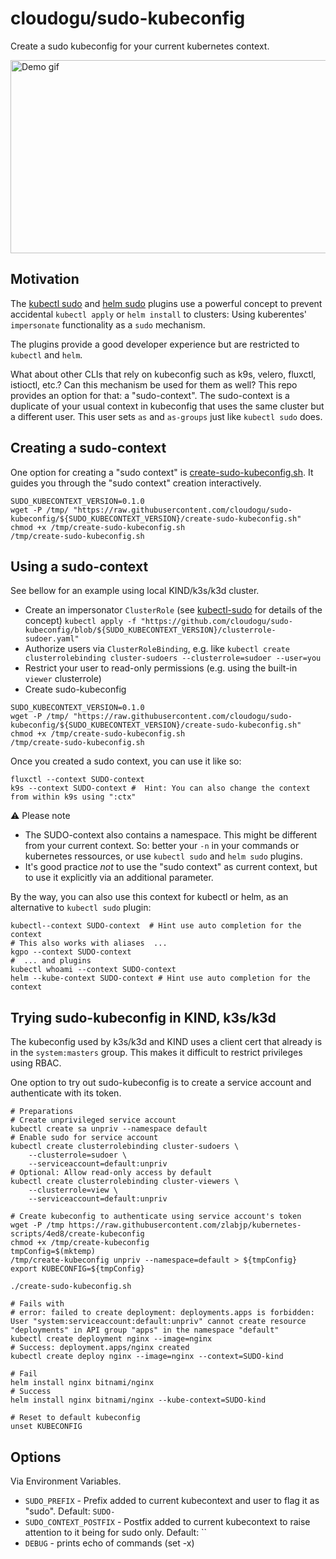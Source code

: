 cloudogu/sudo-kubeconfig 
===

Create a sudo kubeconfig for your current kubernetes context.

<img src="https://github.com/cloudogu/sudo-kubeconfig/wiki/sudo-kubeconfig.gif" alt="Demo gif" width="516" height="309"> 

## Motivation

The [kubectl sudo](https://github.com/postfinance/kubectl-sudo) and [helm sudo](https://github.com/cloudogu/helm-sudo) plugins use a powerful concept to prevent accidental `kubectl apply` or `helm install` to clusters: Using kuberentes' `impersonate` functionality as a `sudo` mechanism.

The plugins provide a good developer experience but are restricted to `kubectl` and `helm`.

What about other CLIs that rely on kubeconfig such as k9s, velero, fluxctl, istioctl, etc.? Can this mechanism be used 
for them as well? 
This repo provides an option for that: a "sudo-context".
The sudo-context is a duplicate of your usual context in kubeconfig that uses the same cluster but a different user.
This user sets `as` and `as-groups` just like `kubectl sudo` does.

## Creating a sudo-context

One option for creating a "sudo context" is [create-sudo-kubeconfig.sh](create-sudo-kubeconfig.sh).
It guides you through the "sudo context" creation interactively.

```shell
SUDO_KUBECONTEXT_VERSION=0.1.0
wget -P /tmp/ "https://raw.githubusercontent.com/cloudogu/sudo-kubeconfig/${SUDO_KUBECONTEXT_VERSION}/create-sudo-kubeconfig.sh"
chmod +x /tmp/create-sudo-kubeconfig.sh
/tmp/create-sudo-kubeconfig.sh
```

## Using a sudo-context

See bellow for an example using local KIND/k3s/k3d cluster.

* Create an impersonator `ClusterRole` (see [kubectl-sudo](https://github.com/postfinance/kubectl-sudo) for details of the concept)
  `kubectl apply -f "https://github.com/cloudogu/sudo-kubeconfig/blob/${SUDO_KUBECONTEXT_VERSION}/clusterrole-sudoer.yaml"`
* Authorize users via `ClusterRoleBinding`, e.g. like 
  `kubectl create clusterrolebinding cluster-sudoers --clusterrole=sudoer --user=you`
* Restrict your user to read-only permissions (e.g. using the built-in `viewer` clusterrole)
* Create sudo-kubeconfig
```shell
SUDO_KUBECONTEXT_VERSION=0.1.0
wget -P /tmp/ "https://raw.githubusercontent.com/cloudogu/sudo-kubeconfig/${SUDO_KUBECONTEXT_VERSION}/create-sudo-kubeconfig.sh"
chmod +x /tmp/create-sudo-kubeconfig.sh
/tmp/create-sudo-kubeconfig.sh
```

Once you created a sudo context, you can use it like so:

```shell
fluxctl --context SUDO-context     
k9s --context SUDO-context #  Hint: You can also change the context from within k9s using ":ctx"
```

⚠️ Please note
* The SUDO-context also contains a namespace. This might be different from your current context. So: better your `-n` in your commands or kubernetes ressources, or use `kubectl sudo` and `helm sudo` plugins.
* It's good practice *not* to use the "sudo context" as current context, but to use it explicitly via an additional parameter.

By the way, you can also use this context for kubectl or helm, as an alternative to `kubectl sudo` plugin:

```shell
kubectl--context SUDO-context  # Hint use auto completion for the context
# This also works with aliases  ...
kgpo --context SUDO-context
#  ... and plugins
kubectl whoami --context SUDO-context
helm --kube-context SUDO-context # Hint use auto completion for the context
```

## Trying sudo-kubeconfig in KIND, k3s/k3d

The kubeconfig used by k3s/k3d and KIND uses a client cert that already is in the `system:masters` group. This makes it 
difficult to restrict privileges using RBAC.

One option to try out sudo-kubeconfig is to create a service account and authenticate with its token.

```shell
# Preparations
# Create unprivileged service account
kubectl create sa unpriv --namespace default
# Enable sudo for service account
kubectl create clusterrolebinding cluster-sudoers \
    --clusterrole=sudoer \
    --serviceaccount=default:unpriv
# Optional: Allow read-only access by default
kubectl create clusterrolebinding cluster-viewers \
    --clusterrole=view \
    --serviceaccount=default:unpriv

# Create kubeconfig to authenticate using service account's token
wget -P /tmp https://raw.githubusercontent.com/zlabjp/kubernetes-scripts/4ed8/create-kubeconfig
chmod +x /tmp/create-kubeconfig
tmpConfig=$(mktemp)
/tmp/create-kubeconfig unpriv --namespace=default > ${tmpConfig}
export KUBECONFIG=${tmpConfig}

./create-sudo-kubeconfig.sh

# Fails with
# error: failed to create deployment: deployments.apps is forbidden: User "system:serviceaccount:default:unpriv" cannot create resource "deployments" in API group "apps" in the namespace "default"
kubectl create deployment nginx --image=nginx
# Success: deployment.apps/nginx created
kubectl create deploy nginx --image=nginx --context=SUDO-kind 

# Fail
helm install nginx bitnami/nginx
# Success
helm install nginx bitnami/nginx --kube-context=SUDO-kind 

# Reset to default kubeconfig
unset KUBECONFIG
```

## Options

Via Environment Variables.

* `SUDO_PREFIX` - Prefix added to current kubecontext and user to flag it as "sudo". Default: `SUDO-`
* `SUDO_CONTEXT_POSTFIX` - Postfix added to current kubecontext to raise attention to it being for sudo only. Default: ``
* `DEBUG` - prints echo of commands (set -x)
